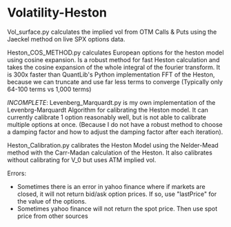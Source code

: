 # Volatility-Heston

Vol_surface.py calculates the implied vol from OTM Calls & Puts using the Jaeckel method on live SPX options data.

Heston_COS_METHOD.py calculates European options for the heston model using cosine expansion. Is a robust method for fast Heston calculation and takes the cosine expansion of the whole integral of the fourier transform. It is 300x faster than QuantLib's Python implementation FFT of the Heston, because we can truncate and use far less terms to converge (Typically only 64-100 terms vs 1,000 terms) 

*INCOMPLETE*:
Levenberg_Marquardt.py is my own implementation of the Levenbrg-Marquardt Algorithm for calibrating the Heston model. It can currently calibrate 1 option reasonably well, but is not able to calibrate multiple options at once. (Because I do not have a robust method to choose a damping factor and how to adjust the damping factor after each iteration). 

Heston_Calibration.py calibrates the Heston Model using the Nelder-Mead method with the Carr-Madan calculation of the Heston. 
It also calibrates without calibrating for V_0 but uses ATM implied vol.

Errors:
- Sometimes there is an error in yahoo finance where if markets are closed, it will not return bid/ask option prices. If so, use "lastPrice" for the value of the options.
- Sometimes yahoo finance will not return the spot price. Then use spot price from other sources
